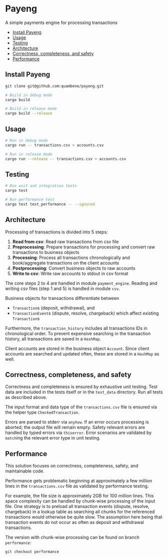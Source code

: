 # Payeng

A simple payments engine for processing transactions

- [Install Payeng](#install-payeng)
- [Usage](#usage)
- [Testing](#testing)
- [Architecture](#architecture)
- [Correctness, completeness, and safety](#correctness-completeness-and-safety)
- [Performance](#performance)

## Install Payeng

``` bash
git clone git@github.com:quambene/payeng.git

# Build in debug mode
cargo build

# Build in release mode
cargo build --release
```

## Usage

``` bash
# Run in debug mode
cargo run -- transactions.csv > accounts.csv

# Run in release mode
cargo run --release -- transactions.csv > accounts.csv
```

## Testing

``` bash
# Run unit and integration tests
cargo test

# Run performance test
cargo test test_performance -- --ignored
```

## Architecture

Processing of transactions is divided into 5 steps:

1. **Read from csv**: Read raw transactions from csv file
2. **Preprocessing**: Prepare transactions for processing and convert raw transactions to business objects
3. **Processing**: Process all transactions chronologically and book/aggregate transactions on the client accounts
4. **Postprocessing**: Convert business objects to raw accounts
5. **Write to csv**: Write raw accounts to stdout in csv format

The core steps 2 to 4 are handled in module `payment_engine`. Reading and writing csv files (step 1 and 5) is handled in module `csv`.

Business objects for transactions differentiate between

- `Transaction`s (deposit, withdrawal), and
- `TransactionEvent`s (dispute, resolve, chargeback) which affect existing  `Transaction`s

Furthermore, the `transaction_history` includes all transactions IDs in chronological order. To prevent expensive searching in the transaction history, all transactions are saved in a `HashMap`.

Client accounts are stored in the business object `Account`. Since client accounts are searched and updated often, these are stored in a `HashMap` as well.

## Correctness, completeness, and safety

Correctness and completeness is ensured by exhaustive unit testing. Test data are included in the tests itself or in the `test_data` directory. Run all tests as described above.

The input format and data type of the `transactions.csv` file is ensured via the helper type `CheckedTransaction`.

Errors are parsed to stderr via `anyhow`. If an error occurs processing is aborted; the output file will remain empty. Safety relevant errors are handled by typed errors via `thiserror`. Error scenarios are validated by `match`ing the relevant error type in unit testing.

## Performance

This solution focuses on correctness, completeness, safety, and maintainable code.

Performance gets problematic beginning at approximately a few million lines in the `transactions.csv` file as validated by performance testing.

For example, the file size is approximately 2GB for 100 million lines. This space complexity can be handled by chunk-wise processing of the input file. One strategy is to preload all transaction events (dispute, resolve, chargeback) in a lookup table as searching all chunks for the referenced transactions would otherwise be quite slow. The assumption here being that transaction events do not occur as often as deposit and withdrawal transactions.

The version with chunk-wise processing can be found on branch `performance`:

``` bash
git checkout performance
```
